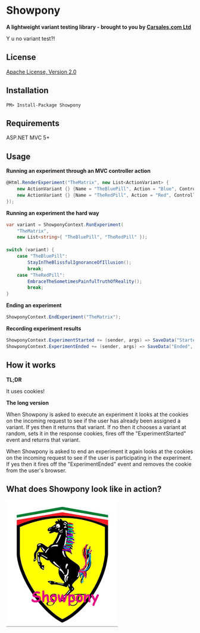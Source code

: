 # Showpony

**A lightweight variant testing library - brought to you by [Carsales.com Ltd](http://www.carsales.com.au)**

Y u no variant test?!

## License

[Apache License, Version 2.0](LICENSE.md)

## Installation

```
PM> Install-Package Showpony
```

## Requirements

ASP.NET MVC 5+

## Usage

**Running an experiment through an MVC controller action**

```csharp
@Html.RenderExperiment("TheMatrix", new List<ActionVariant> {
	new ActionVariant {} {Name = "TheBluePill", Action = "Blue", Controller = "Pills"},
	new ActionVariant {} {Name = "TheRedPill", Action = "Red", Controller = "Pills"}
});
```

**Running an experiment the hard way**

```csharp
var variant = ShowponyContext.RunExperiment(
	"TheMatrix", 
	new List<string>{ "TheBluePill", "TheRedPill" });
	
switch (variant) {
	case "TheBluePill":
		StayInTheBlissfulIgnoranceOfIllusion();
		break;
	case "TheRedPill":
		EmbraceTheSometimesPainfulTruthOfReality();
		break;
}
```

**Ending an experiment**

```csharp
ShowponyContext.EndExperiment("TheMatrix");
```

**Recording experiment results**

```csharp
ShowponyContext.ExperimentStarted += (sender, args) => SaveData("Started", args);
ShowponyContext.ExperimentEnded += (sender, args) => SaveData("Ended", args);
```

## How it works

**TL;DR**

It uses cookies!

**The long version**

When Showpony is asked to execute an experiment it looks at the cookies on the incoming request to see if the user has already been assigned a variant. If yes then it returns that variant. If no then it chooses a variant at random, sets it in the response cookies, fires off the "ExperimentStarted" event and returns that variant.

When Showpony is asked to end an experiment it again looks at the cookies on the incoming request to see if the user is participating in the experiment. If yes then it fires off the "ExperimentEnded" event and removes the cookie from the user's browser.

## What does Showpony look like in action?

![Showpony!!!](showpony.png)
